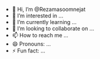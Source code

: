 - 👋 Hi, I’m @Rezamasoomnejat
- 👀 I’m interested in ...
- 🌱 I’m currently learning ...
- 💞️ I’m looking to collaborate on ...
- 📫 How to reach me ...
- 😄 Pronouns: ...
- ⚡ Fun fact: ...

<!---
Rezamasoomnejat/Rezamasoomnejat is a ✨ special ✨ repository because its `README.md` (this file) appears on your GitHub profile.
You can click the Preview link to take a look at your changes.
--->
